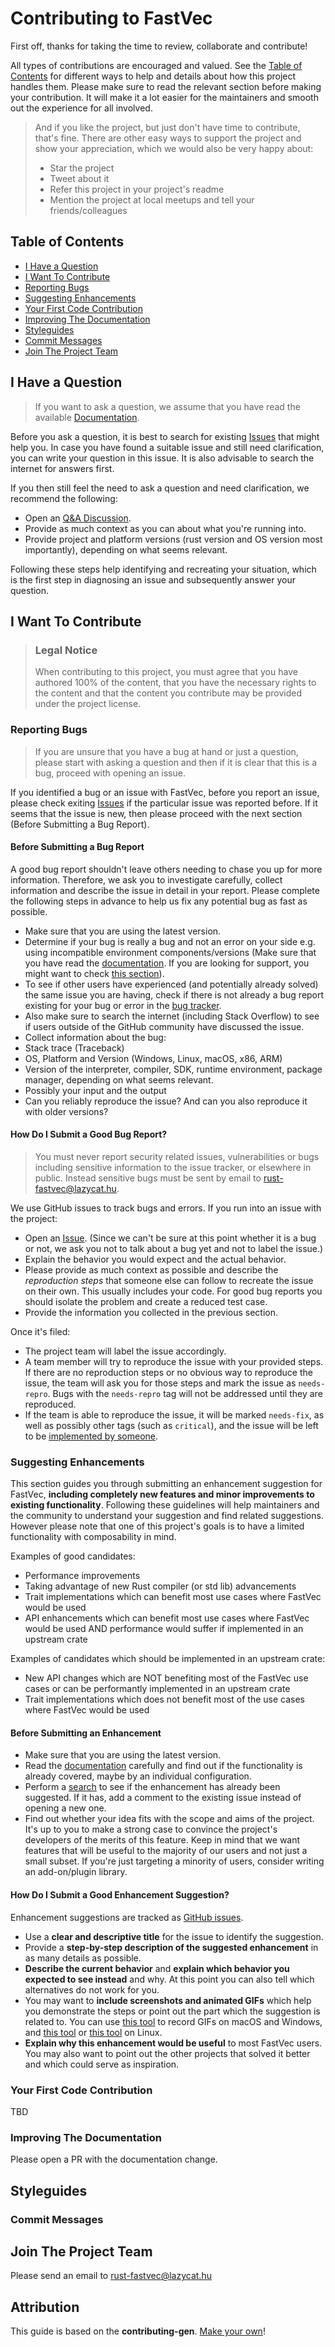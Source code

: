 <!-- omit in toc -->
# Contributing to FastVec

First off, thanks for taking the time to review, collaborate and contribute!

All types of contributions are encouraged and valued. See the [Table of Contents](#table-of-contents) for different ways to help and details about how this project handles them. Please make sure to read the relevant section before making your contribution. It will make it a lot easier for the maintainers and smooth out the experience for all involved.

> And if you like the project, but just don't have time to contribute, that's fine. There are other easy ways to support the project and show your appreciation, which we would also be very happy about:
> - Star the project
> - Tweet about it
> - Refer this project in your project's readme
> - Mention the project at local meetups and tell your friends/colleagues

<!-- omit in toc -->
## Table of Contents

- [I Have a Question](#i-have-a-question)
- [I Want To Contribute](#i-want-to-contribute)
- [Reporting Bugs](#reporting-bugs)
- [Suggesting Enhancements](#suggesting-enhancements)
- [Your First Code Contribution](#your-first-code-contribution)
- [Improving The Documentation](#improving-the-documentation)
- [Styleguides](#styleguides)
- [Commit Messages](#commit-messages)
- [Join The Project Team](#join-the-project-team)



## I Have a Question

> If you want to ask a question, we assume that you have read the available [Documentation](https://rust-fastvec.github.io).

Before you ask a question, it is best to search for existing [Issues](https://github.com/mtolmacs/rust-fastvec/issues) that might help you. In case you have found a suitable issue and still need clarification, you can write your question in this issue. It is also advisable to search the internet for answers first.

If you then still feel the need to ask a question and need clarification, we recommend the following:

- Open an [Q&A Discussion](https://github.com/mtolmacs/rust-fastvec/discussions/categories/q-a).
- Provide as much context as you can about what you're running into.
- Provide project and platform versions (rust version and OS version most importantly), depending on what seems relevant.

Following these steps help identifying and recreating your situation, which is the first step in diagnosing an issue and subsequently answer your question.



## I Want To Contribute

> ### Legal Notice <!-- omit in toc -->
> When contributing to this project, you must agree that you have authored 100% of the content, that you have the necessary rights to the content and that the content you contribute may be provided under the project license.

### Reporting Bugs

> If you are unsure that you have a bug at hand or just a question, please start with asking a question and then if it is clear that this is a bug, proceed with opening an issue.

If you identified a bug or an issue with FastVec, before you report an issue, please check exiting [Issues](https://github.com/mtolmacs/rust-fastvec/issues) if the particular issue was reported before. If it seems that the issue is new, then please proceed with the next section (Before Submitting a Bug Report).

<!-- omit in toc -->
#### Before Submitting a Bug Report

A good bug report shouldn't leave others needing to chase you up for more information. Therefore, we ask you to investigate carefully, collect information and describe the issue in detail in your report. Please complete the following steps in advance to help us fix any potential bug as fast as possible.

- Make sure that you are using the latest version.
- Determine if your bug is really a bug and not an error on your side e.g. using incompatible environment components/versions (Make sure that you have read the [documentation](https://rust-fastvec.github.io). If you are looking for support, you might want to check [this section](#i-have-a-question)).
- To see if other users have experienced (and potentially already solved) the same issue you are having, check if there is not already a bug report existing for your bug or error in the [bug tracker](https://github.com/mtolmacs/rust-fastvecissues?q=label%3Abug).
- Also make sure to search the internet (including Stack Overflow) to see if users outside of the GitHub community have discussed the issue.
- Collect information about the bug:
- Stack trace (Traceback)
- OS, Platform and Version (Windows, Linux, macOS, x86, ARM)
- Version of the interpreter, compiler, SDK, runtime environment, package manager, depending on what seems relevant.
- Possibly your input and the output
- Can you reliably reproduce the issue? And can you also reproduce it with older versions?

<!-- omit in toc -->
#### How Do I Submit a Good Bug Report?

> You must never report security related issues, vulnerabilities or bugs including sensitive information to the issue tracker, or elsewhere in public. Instead sensitive bugs must be sent by email to rust-fastvec@lazycat.hu.
<!-- You may add a PGP key to allow the messages to be sent encrypted as well. -->

We use GitHub issues to track bugs and errors. If you run into an issue with the project:

- Open an [Issue](https://github.com/mtolmacs/rust-fastvec/issues/new). (Since we can't be sure at this point whether it is a bug or not, we ask you not to talk about a bug yet and not to label the issue.)
- Explain the behavior you would expect and the actual behavior.
- Please provide as much context as possible and describe the *reproduction steps* that someone else can follow to recreate the issue on their own. This usually includes your code. For good bug reports you should isolate the problem and create a reduced test case.
- Provide the information you collected in the previous section.

Once it's filed:

- The project team will label the issue accordingly.
- A team member will try to reproduce the issue with your provided steps. If there are no reproduction steps or no obvious way to reproduce the issue, the team will ask you for those steps and mark the issue as `needs-repro`. Bugs with the `needs-repro` tag will not be addressed until they are reproduced.
- If the team is able to reproduce the issue, it will be marked `needs-fix`, as well as possibly other tags (such as `critical`), and the issue will be left to be [implemented by someone](#your-first-code-contribution).

<!-- You might want to create an issue template for bugs and errors that can be used as a guide and that defines the structure of the information to be included. If you do so, reference it here in the description. -->


### Suggesting Enhancements

This section guides you through submitting an enhancement suggestion for FastVec, **including completely new features and minor improvements to existing functionality**. Following these guidelines will help maintainers and the community to understand your suggestion and find related suggestions. However please note that one of this project's goals is to have a limited functionality with composability in mind.

Examples of good candidates:
- Performance improvements
- Taking advantage of new Rust compiler (or std lib) advancements
- Trait implementations which can benefit most use cases where FastVec would be used
- API enhancements which can benefit most use cases where FastVec would be used AND performance would suffer if implemented in an upstream crate

Examples of candidates which should be implemented in an upstream crate:
- New API changes which are NOT benefiting most of the FastVec use cases or can be performantly implemented in an upstream crate
- Trait implementations which does not benefit most of the use cases where FastVec would be used

<!-- omit in toc -->
#### Before Submitting an Enhancement

- Make sure that you are using the latest version.
- Read the [documentation](https://rust-fastvec.github.io) carefully and find out if the functionality is already covered, maybe by an individual configuration.
- Perform a [search](https://github.com/mtolmacs/rust-fastvec/issues) to see if the enhancement has already been suggested. If it has, add a comment to the existing issue instead of opening a new one.
- Find out whether your idea fits with the scope and aims of the project. It's up to you to make a strong case to convince the project's developers of the merits of this feature. Keep in mind that we want features that will be useful to the majority of our users and not just a small subset. If you're just targeting a minority of users, consider writing an add-on/plugin library.

<!-- omit in toc -->
#### How Do I Submit a Good Enhancement Suggestion?

Enhancement suggestions are tracked as [GitHub issues](https://github.com/mtolmacs/rust-fastvec/issues).

- Use a **clear and descriptive title** for the issue to identify the suggestion.
- Provide a **step-by-step description of the suggested enhancement** in as many details as possible.
- **Describe the current behavior** and **explain which behavior you expected to see instead** and why. At this point you can also tell which alternatives do not work for you.
- You may want to **include screenshots and animated GIFs** which help you demonstrate the steps or point out the part which the suggestion is related to. You can use [this tool](https://www.cockos.com/licecap/) to record GIFs on macOS and Windows, and [this tool](https://github.com/colinkeenan/silentcast) or [this tool](https://github.com/GNOME/byzanz) on Linux. <!-- this should only be included if the project has a GUI -->
- **Explain why this enhancement would be useful** to most FastVec users. You may also want to point out the other projects that solved it better and which could serve as inspiration.

<!-- You might want to create an issue template for enhancement suggestions that can be used as a guide and that defines the structure of the information to be included. If you do so, reference it here in the description. -->

### Your First Code Contribution
<!-- TODO
include Setup of env, IDE and typical getting started instructions?

-->
TBD

### Improving The Documentation
<!-- TODO
Updating, improving and correcting the documentation

-->

Please open a PR with the documentation change.

## Styleguides
### Commit Messages
<!-- TODO

-->

## Join The Project Team
<!-- TODO -->

Please send an email to rust-fastvec@lazycat.hu

<!-- omit in toc -->
## Attribution
This guide is based on the **contributing-gen**. [Make your own](https://github.com/bttger/contributing-gen)!
